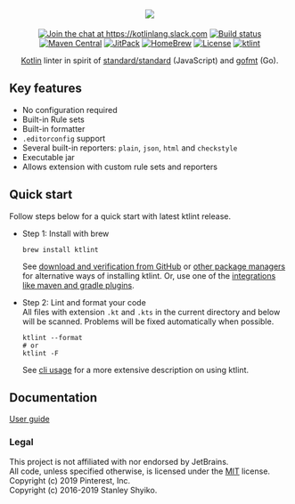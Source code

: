 <h1 align="center">
<a href="https://pinterest.github.io/ktlint/">
  <img src="https://cloud.githubusercontent.com/assets/370176/26518284/38b680da-4262-11e7-8d27-2b9e849fb55f.png"/>
</a>
</h1>

<p align="center">
<a href="https://kotlinlang.slack.com/messages/CKS3XG0LS"><img src="https://img.shields.io/badge/slack-@kotlinlang/ktlint-yellow.svg?logo=slack" alt="Join the chat at https://kotlinlang.slack.com"/></a>
<a href="https://github.com/pinterest/ktlint/actions/workflows/publish-snapshot-build.yml"><img src="https://github.com/pinterest/ktlint/actions/workflows/publish-snapshot-build.yml/badge.svg" alt="Build status"></a>
<a href="https://search.maven.org/artifact/com.pinterest.ktlint/ktlint-cli"><img src="https://img.shields.io/maven-central/v/com.pinterest.ktlint/ktlint-cli.svg" alt="Maven Central"></a>
<a href="https://jitpack.io/#pinterest/ktlint"><img src="https://jitpack.io/v/pinterest/ktlint.svg" alt="JitPack"></a>
<a href="https://formulae.brew.sh/formula/ktlint"><img src="https://img.shields.io/homebrew/v/ktlint.svg" alt="HomeBrew"></a>
<a href="LICENSE"><img src="https://img.shields.io/github/license/pinterest/ktlint.svg" alt="License"></a>
<a href="https://pinterest.github.io/ktlint/"><img src="https://img.shields.io/badge/code%20style-%E2%9D%A4-FF4081.svg" alt="ktlint"></a>
</p>

<p align="center">
<a href="https://kotlinlang.org/">Kotlin</a> linter in spirit of <a href="https://github.com/standard/standard">standard/standard</a> (JavaScript) and <a href="https://golang.org/cmd/gofmt/">gofmt</a> (Go).  
</p>

## Key features

- No configuration required
- Built-in Rule sets
- Built-in formatter
- `.editorconfig` support
- Several built-in reporters: `plain`, `json`, `html` and `checkstyle`
- Executable jar
- Allows extension with custom rule sets and reporters

## Quick start

Follow steps below for a quick start with latest ktlint release.

* Step 1: Install with brew
  ```shell
  brew install ktlint
  ```
  See [download and verification from GitHub](https://pinterest.github.io/ktlint/latest/install/cli/#download-and-verification) or [other package managers](https://pinterest.github.io/ktlint/latest/install/cli/#package-managers) for alternative ways of installing ktlint. Or, use one of the [integrations like maven and gradle plugins](https://pinterest.github.io/ktlint/latest/install/integrations/).

* Step 2: Lint and format your code  
  All files with extension `.kt` and `.kts` in the current directory and below will be scanned. Problems will be fixed automatically when possible.
  ```shell title="Autocorrect style violations"
  ktlint --format
  # or
  ktlint -F
  ```
  See [cli usage](https://pinterest.github.io/ktlint/latest/install/cli/#command-line-usage) for a more extensive description on using ktlint.

## Documentation

<a href="https://pinterest.github.io/ktlint/">User guide</a>


### Legal

This project is not affiliated with nor endorsed by JetBrains.  
All code, unless specified otherwise, is licensed under the [MIT](https://opensource.org/licenses/MIT) license.  
Copyright (c) 2019 Pinterest, Inc.  
Copyright (c) 2016-2019 Stanley Shyiko.
